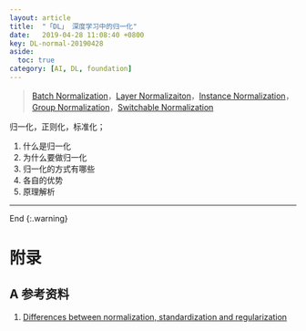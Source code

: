```yaml
---
layout: article
title:  "「DL」 深度学习中的归一化"
date:   2019-04-28 11:08:40 +0800
key: DL-normal-20190428
aside:
  toc: true
category: [AI, DL, foundation]
---
```

>[Batch Normalization](https://arxiv.org/abs/1502.03167)，[Layer Normalizaiton](https://arxiv.org/abs/1607.06450)，[Instance Normalization](https://arxiv.org/abs/1607.08022)，[Group Normalization](
https://arxiv.org/abs/1803.08494)，[Switchable Normalization](https://arxiv.org/abs/1806.10779)    

<!--more-->

归一化，正则化，标准化；    

1. 什么是归一化   
1. 为什么要做归一化   
1. 归一化的方式有哪些   
1. 各自的优势    
1. 原理解析   


-------------------  
End
{:.warning}  

# 附录
## A 参考资料
1. [Differences between normalization, standardization and regularization](https://maristie.com/blog/differences-between-normalization-standardization-and-regularization/)     
